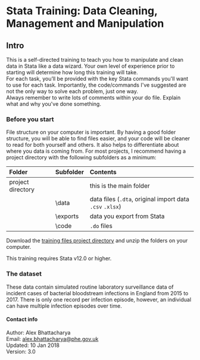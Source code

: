 # Stata Training: Data Cleaning, Management and Manipulation

## Intro

This is a self-directed training to teach you how to manipulate and clean data in Stata like a data wizard. Your own level of experience prior to starting will determine how long this training will take.  
For each task, you’ll be provided with the key Stata commands you'll want to use for each task. Importantly, the code/commands I've suggested are not the only way to solve each problem, just one way.  
Always remember to write lots of comments within your do file. Explain what and why you've done something.

### Before you start

File structure on your computer is important. By having a good folder structure, you will be able to find files easier, and your code will be cleaner to read for both yourself and others. It also helps to differentiate about where you data is coming from. For most projects, I recommend having a project directory with the following subfolders as a minimum:

| Folder | Subfolder | Contents |
| :--- | :--- | :--- |
| project directory |  | this is the main folder |
|  | \data | data files \(`.dta`, original import data `.csv` `.xlsx`\) |
|  | \exports | data you export from Stata |
|  | \code | `.do` files |

Download the [training files project directory](https://github.com/alexbhatt/stata_training/blob/master/stata_training_materials.zip) and unzip the folders on your computer. 

This training requires Stata v12.0 or higher.

### The dataset

These data contain simulated routine laboratory surveillance data of incident cases of bacterial bloodstream infections in England from 2015 to 2017. There is only one record per infection episode, however, an individual can have multiple infection episodes over time.

#### Contact info

Author:     Alex Bhattacharya  
Email:       alex.bhattacharya@phe.gov.uk  
Updated:  10 Jan 2018  
Version:    3.0

